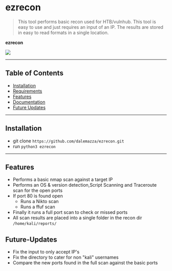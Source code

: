 
# ezrecon

 > This tool performs basic recon used for HTB/vulnhub. This tool is easy to use and just requires an input of an IP.
 The results are stored in easy to read formats in a single location.


**ezrecon**

<a href="https://imgur.com/9cO4xn9.png">
  <img src="https://imgur.com/9cO4xn9.png" />
</a>

---

## Table of Contents 

- [Installation](#installation)
- [Requirements](#requirements)
- [Features](#features)
- [Documentation](#documentation)
- [Future Updates](#future-updates)
---


## Installation

- git clone `https://github.com/dalemazza/ezrecon.git` 
- run `python3 ezrecon`

---

## Features

- Performs a basic nmap scan against a target IP
- Performs an OS & version detection,Script Scanning and Traceroute scan for the open ports
- If port 80 is found open
  - Runs a Nikto scan
  - Runs a ffuf scan
- Finally it runs a full port scan to check or missed ports
- All scan results are placed into a single folder in the recon dir `/home/kali/reports/`


## Future-Updates

- Fix the input to only accept IP's
- Fix the directory to cater for non "kali" usernames
- Compare the new ports found in the full scan against the basic ports
